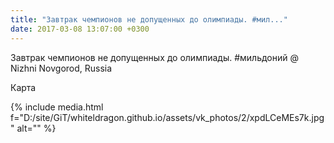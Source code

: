 ```yaml
---
title: "Завтрак чемпионов не допущенных до олимпиады. #мил..."
date: 2017-03-08 13:07:00 +0300
---
```


Завтрак чемпионов не допущенных до олимпиады. #мильдоний @ Nizhni Novgorod, Russia

Карта

{% include media.html f="D:/site/GiT/whiteldragon.github.io/assets/vk_photos/2/xpdLCeMEs7k.jpg" alt="" %}

